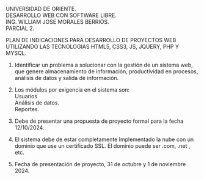 UNIVERSIDAD DE ORIENTE.    
DESARROLLO WEB CON SOFTWARE LIBRE.    
ING. WILLIAM JOSE MORALES BERRIOS.   
PARCIAL 2.   

PLAN DE INDICACIONES PARA DESARROLLO DE PROYECTOS WEB UTILIZANDO LAS
TECNOLOGIAS HTML5, CSS3, JS, JQUERY, PHP Y MYSQL.   

1. Identificar un problema a solucionar con la gestión de un sistema web, que genere almacenamiento
   de información, productividad en procesos, análisis de datos y salida de información.   
   
3. Los módulos por exigencia en el sistema son:   
    Usuarios    
    Análisis de datos.    
    Reportes.   
   
5. Debe de presentar una propuesta de proyecto formal para la fecha 12/10/2024.   
   
7. El sistema debe de estar completamente Implementado la nube con un
   dominio que use un certificado SSL. El dominio puede ser .com, .net , etc.
   
9. Fecha de presentación de proyecto, 31 de octubre y 1 de noviembre 2024.  
